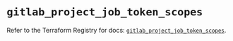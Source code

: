 # `gitlab_project_job_token_scopes`

Refer to the Terraform Registry for docs: [`gitlab_project_job_token_scopes`](https://registry.terraform.io/providers/gitlabhq/gitlab/17.1.0/docs/resources/project_job_token_scopes).
